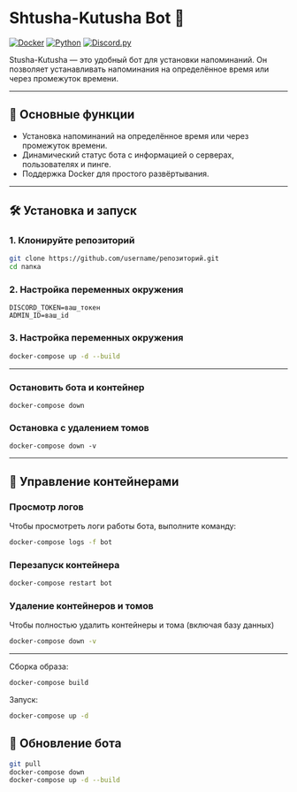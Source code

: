 # Shtusha-Kutusha Bot 🤖

[![Docker](https://img.shields.io/badge/Docker-Enabled-blue.svg)](https://www.docker.com/)
[![Python](https://img.shields.io/badge/Python-3.11%2B-green.svg)](https://www.python.org/)
[![Discord.py](https://img.shields.io/badge/discord.py-2.0%2B-blue.svg)](https://discordpy.readthedocs.io/)

Stusha-Kutusha — это удобный бот для установки напоминаний. Он позволяет устанавливать напоминания на определённое время или через промежуток времени.

---

## 🚀 Основные функции

- Установка напоминаний на определённое время или через промежуток времени.
- Динамический статус бота с информацией о серверах, пользователях и пинге.
- Поддержка Docker для простого развёртывания.

---

## 🛠️ Установка и запуск

### 1. Клонируйте репозиторий

```bash
git clone https://github.com/username/репозиторий.git
cd папка
```

### 2. Настройка переменных окружения
```
DISCORD_TOKEN=ваш_токен
ADMIN_ID=ваш_id
```

### 3. Настройка переменных окружения
```bash
docker-compose up -d --build
```

-------------------------------

### Остановить бота и контейнер
```commandline
docker-compose down
```

### Остановка с удалением томов
```commandline
docker-compose down -v
```

--------------------------------

## 🐳 Управление контейнерами

### Просмотр логов

Чтобы просмотреть логи работы бота, выполните команду:

```bash
docker-compose logs -f bot
```
### Перезапуск контейнера
```bash
docker-compose restart bot
```
### Удаление контейнеров и томов
Чтобы полностью удалить контейнеры и тома (включая базу данных)
```bash
docker-compose down -v
```

--------------------------------

Сборка образа: 
```bash
docker-compose build
```
Запуск:

```bash
docker-compose up -d
```

## 🔄 Обновление бота

```bash
git pull
docker-compose down
docker-compose up -d --build
```
